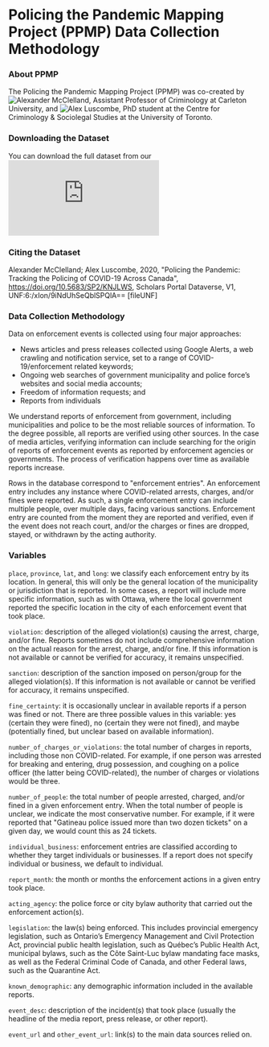 # Policing the Pandemic Mapping Project (PPMP) Data Collection Methodology

### About PPMP

The Policing the Pandemic Mapping Project (PPMP) was co-created by ![Alexander McClelland](https://twitter.com/alexmcclelland), Assistant Professor of Criminology at Carleton University, and ![Alex Luscombe](https://twitter.com/alexlusco), PhD student at the Centre for Criminology & Sociolegal Studies at the University of Toronto.

### Downloading the Dataset

You can download the full dataset from our ![Dataverse](https://dataverse.scholarsportal.info/dataset.xhtml?persistentId=doi:10.5683/SP2/KNJLWS)

### Citing the Dataset

Alexander McClelland; Alex Luscombe, 2020, "Policing the Pandemic: Tracking the Policing of COVID-19 Across Canada", https://doi.org/10.5683/SP2/KNJLWS, Scholars Portal Dataverse, V1, UNF:6:/xIon/9iNdUhSeQblSPQlA== [fileUNF] 

### Data Collection Methodology
Data on enforcement events is collected using four major approaches: 

- News articles and press releases collected using Google Alerts, a web crawling and notification
service, set to a range of COVID-19/enforcement related keywords; 
- Ongoing web searches of government municipality and police force’s websites and social media accounts;
- Freedom of information requests; and
- Reports from individuals

We understand reports of enforcement from government, including municipalities and police to be the most reliable sources of information. To the degree possible, all reports are verified using other sources. In the case of media articles, verifying information can include searching for the origin of reports of enforcement events as reported by enforcement agencies or governments. The process of verification happens over time as available reports increase.

Rows in the database correspond to "enforcement entries". An enforcement entry includes any instance where COVID-related arrests, charges, and/or fines were reported. As such, a single enforcement entry can include multiple people, over multiple days, facing various sanctions. Enforcement entry are counted from the moment they are reported and verified, even if the event does not reach court, and/or the charges or fines are dropped, stayed, or withdrawn by the acting authority.

### Variables
```place```, ```province```, ```lat```, and ```long```: we classify each enforcement entry by its location. In general, this will only be the general location of the municipality or jurisdiction that is reported. In some cases, a report will include more specific information, such as with Ottawa, where the local government reported the specific location in the city of each enforcement event that took place. 

```violation```: description of the alleged violation(s) causing the arrest, charge, and/or fine. Reports sometimes do not include comprehensive information on the actual reason for the arrest, charge, and/or fine. If this information is not available or cannot be verified for accuracy, it remains unspecified. 

```sanction```: description of the sanction imposed on person/group for the alleged violation(s). If this information is not available or cannot be verified for accuracy, it remains unspecified. 

```fine_certainty```: it is occasionally unclear in available reports if a person was fined or not. There are three possible values in this variable: yes (certain they were fined), no (certain they were not fined), and maybe (potentially fined, but unclear based on available information).

```number_of_charges_or_violations```: the total number of charges in reports, including those non COVID-related. For example, if one person was arrested for breaking and entering, drug possession, and coughing on a police officer (the latter being COVID-related), the number of charges or violations would be three. 

```number_of_people```: the total number of people arrested, charged, and/or fined in a given enforcement entry. When the total number of people is unclear, we indicate the most conservative number. For example, if it were reported that "Gatineau police issued more than two dozen tickets" on a given day, we would count this as 24 tickets. 

```individual_business```: enforcement entries are classified according to whether they target individuals or businesses. If a report does not specify individual or business, we default to individual. 

```report_month```: the month or months the enforcement actions in a given entry took place.

```acting_agency```: the police force or city bylaw authority that carried out the enforcement action(s). 

```legislation```: the law(s) being enforced. This includes provincial emergency legislation, such as Ontario’s Emergency Management and Civil Protection Act, provincial public health legislation, such as Québec’s Public Health Act, municipal bylaws, such as the Côte Saint-Luc bylaw mandating face masks, as well as the Federal Criminal Code of Canada, and other Federal laws, such as the Quarantine Act. 

```known_demographic```: any demographic information included in the available reports.

```event_desc```: description of the incident(s) that took place (usually the headline of the media report, press release, or other report).

```event_url``` and ```other_event_url```: link(s) to the main data sources relied on.
